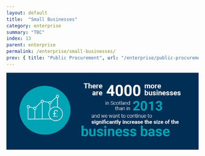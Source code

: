 ```yaml
---
layout: default
title:  "Small Businesses"
category: enterprise
summary: "TBC"
index: 13
parent: enterprise
permalink: /enterprise/small-businesses/
prev: { title: "Public Procurement", url: "/enterprise/public-procurement" }
---
```



![](/assets/images/infographics/Enterprise.3.jpg)
<br>

